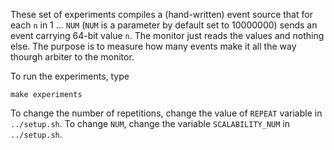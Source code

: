 These set of experiments compiles a (hand-written) event source that for each
`n` in 1 ... `NUM` (`NUM` is a parameter by default set to 10000000) sends an
event carrying 64-bit value `n`. The monitor just reads the values and nothing
else. The purpose is to measure how many events make it all the way thourgh
arbiter to the monitor.

To run the experiments, type

```
make experiments
```

To change the number of repetitions, change the value of `REPEAT` variable in `../setup.sh`.
To change `NUM`, change the variable `SCALABILITY_NUM` in `../setup.sh`.

